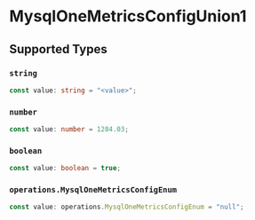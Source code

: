 # MysqlOneMetricsConfigUnion1


## Supported Types

### `string`

```typescript
const value: string = "<value>";
```

### `number`

```typescript
const value: number = 1284.03;
```

### `boolean`

```typescript
const value: boolean = true;
```

### `operations.MysqlOneMetricsConfigEnum`

```typescript
const value: operations.MysqlOneMetricsConfigEnum = "null";
```

